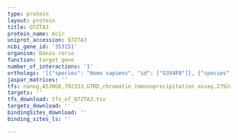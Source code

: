 ```yaml
---
type: protein
layout: protein
title: Q7ZTA3
protein_name: mc1r
uniprot_accession: Q7ZTA3
ncbi_gene_id: '353151'
organism: Danio rerio
function: target gene
number_of_interactions: '1'
orthologs: '[{"species": "Homo sapiens", "id": ["G3V4F0"]}, {"species": "Mus musculus", "id": ["<a href=\"/protein/q01727\">Q01727</a>"]}]'
jaspar_matrices: ''
tfs: nanog,A5JNG8,792333,GTRD,chromatin immunoprecipitation assay,27924024%5Buid%5D,No
targets: ''
tfs_download: tfs_of_Q7ZTA3.tsv
targets_download: ''
bindingSites_download: ''
binding_sites_ls: ''

---
```

